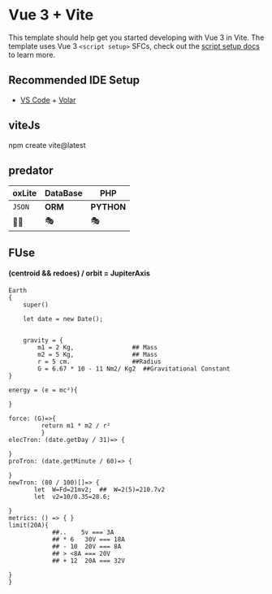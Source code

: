 # Vue 3 + Vite

This template should help get you started developing with Vue 3 in Vite. The template uses Vue 3 `<script setup>` SFCs, check out the [script setup docs](https://v3.vuejs.org/api/sfc-script-setup.html#sfc-script-setup) to learn more.

## Recommended IDE Setup

- [VS Code](https://code.visualstudio.com/) + [Volar](https://marketplace.visualstudio.com/items?itemName=Vue.volar)


## viteJs

npm create vite@latest


## predator

oxLite | DataBase | PHP
--- | --- | ---
``JSON`` | **ORM** | **PYTHON**
🧑‍🦯 | 🎭 | 🎭

## FUse


####  (centroid && redoes) / orbit  = JupiterAxis
  
```    
Earth 
{
    super()

    let date = new Date();
    

    gravity = {
        m1 = 2 Kg,                ## Mass
        m2 = 5 Kg,                ## Mass
        r = 5 cm.                 ##Radius
        G = 6.67 * 10 - 11 Nm2/ Kg2  ##Gravitational Constant
}

energy = (e = mc²){

}

force: (G)=>{
         return m1 * m2 / r²
         }
elecTron: (date.getDay / 31)=> {

}
proTron: (date.getMinute / 60)=> {

}
newTron: (80 / 100)[]=> {
       let  W=Fd=21​mv2;  ##  W=2(5)=21​0.7v2
       let  v2=10/0.35=28.6;
       
}
metrics: () => { }
limit(20A){
            ##..    5v === 3A
            ## * 6   30V === 18A
            ## - 10  20V === 8A
            ## > <8A === 20V
            ## + 12  20A === 32V

}
}
```
    


